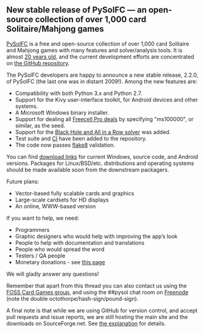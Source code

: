 ## New stable release of PySolFC — an open-source collection of over 1,000 card Solitaire/Mahjong games

[PySolFC](http://pysolfc.sourceforge.net/) is a free and open-source collection of over 1,000 card Solitaire and Mahjong games with many features and solver/analysis tools. It is almost [20 years old](http://solitaire.vegard2.net/pysol.html), and the current development efforts are concentrated on [the GitHub repository](https://github.com/shlomif/PySolFC).

The PySolFC developers are happy to announce a new stable release, 2.2.0, of PySolFC (the last one was in distant 2009!). Among the new features are:

* Compatibility with both Python 3.x and Python 2.7.
* Support for the Kivy user-interface toolkit, for Android devices and other systems.
* A Microsoft Windows binary installer.
* Support for dealing all [Freecell Pro deals](http://fc-solve.shlomifish.org/faq.html#what_are_ms_deals) by specifying "ms100000", or similar, as the seed.
* Support for the [Black Hole and All in a Row solver](http://www.shlomifish.org/open-source/projects/black-hole-solitaire-solver/) was added.
* Test suite and [CI](https://en.wikipedia.org/wiki/Continuous_integration) have been added to the repository.
* The code now passes [flake8](https://pypi.python.org/pypi/flake8) validation.

You can find [download links](https://sourceforge.net/projects/pysolfc/files/PySolFC/) for current Windows, source code, and Android versions.
Packages for Linux/BSD/etc. distributions and operating systems should be made
available soon from the downstream packagers.

Future plans:

* Vector-based fully scalable cards and graphics
* Large-scale cardsets for HD displays
* An online, WWW-based version

If you want to help, we need:

* Programmers
* Graphic designers who would help with improving the app’s look
* People to help with documentation and translations
* People who would spread the word
* Testers / QA people
* Monetary donations - see [this page](http://www.shlomifish.org/meta/how-to-help/)

We will gladly answer any questions!

Remember that apart from this thread you can also contact us using the [FOSS Card Games group](https://groups.google.com/forum/#!forum/foss-card-games), and using the ##pysol chat room on [Freenode](http://freenode.net/) (note the double octothorpe/hash-sign/pound-sign).

A final note is that while we are using GitHub for version control, and accept
pull requests and issue reports, we are still hosting the main site and the
downloads on SourceForge.net. See [the explanation](https://www.reddit.com/r/Python/comments/8237i3/help_is_needed_in_preparing_a_windows_binary/dv84xxu/)
for details.
